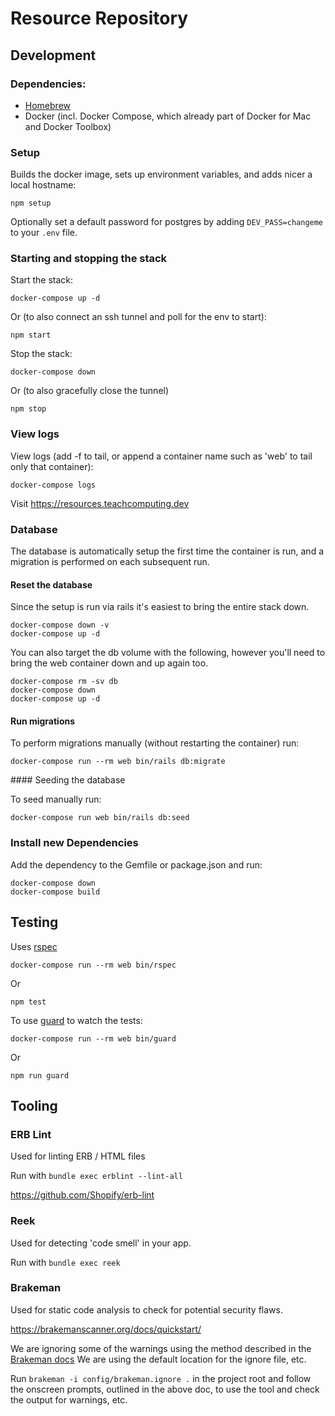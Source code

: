 # Resource Repository

## Development

### Dependencies:

- [Homebrew](https://brew.sh/)
- Docker (incl. Docker Compose, which already part of Docker for Mac and Docker Toolbox)

### Setup

Builds the docker image, sets up environment variables, and adds nicer a local hostname:
```
npm setup
```

Optionally set a default password for postgres by adding `DEV_PASS=changeme` to your `.env` file.

### Starting and stopping the stack

Start the stack:
```
docker-compose up -d
```
Or (to also connect an ssh tunnel and poll for the env to start):
```
npm start
```

Stop the stack:
```
docker-compose down
```
Or (to also gracefully close the tunnel)
```
npm stop
```

###

### View logs

View logs (add -f to tail, or append a container name such as 'web' to tail only that container):
```
docker-compose logs
```

Visit https://resources.teachcomputing.dev

### Database

The database is automatically setup the first time the container is run, and a migration is performed on each subsequent run.

#### Reset the database

Since the setup is run via rails it's easiest to bring the entire stack down.
```
docker-compose down -v
docker-compose up -d
```

You can also target the db volume with the following, however you'll need to bring the web container down and up again too.
```
docker-compose rm -sv db
docker-compose down
docker-compose up -d
```

#### Run migrations

To perform migrations manually (without restarting the container) run:
```
docker-compose run --rm web bin/rails db:migrate
```

#### Seeding the database

To seed manually run:
```
docker-compose run web bin/rails db:seed
```

### Install new Dependencies

Add the dependency to the Gemfile or package.json and run:
```
docker-compose down
docker-compose build
```

## Testing

Uses [rspec](https://github.com/rspec/rspec)
```
docker-compose run --rm web bin/rspec
```
Or
```
npm test
```

To use [guard](https://github.com/guard/guard) to watch the tests:
```
docker-compose run --rm web bin/guard
```
Or
```
npm run guard
```

## Tooling

### ERB Lint

Used for linting ERB / HTML files

Run with `bundle exec erblint --lint-all`

https://github.com/Shopify/erb-lint

### Reek

Used for detecting 'code smell' in your app.

Run with `bundle exec reek`

### Brakeman

Used for static code analysis to check for potential security flaws.

https://brakemanscanner.org/docs/quickstart/

We are ignoring some of the warnings using the method described in the [Brakeman docs](https://brakemanscanner.org/docs/ignoring_false_positives/) We are using the default location for the ignore file, etc.

Run `brakeman -i config/brakeman.ignore .` in the project root and follow the onscreen prompts, outlined in the above doc, to use the tool and check the output for warnings, etc.
